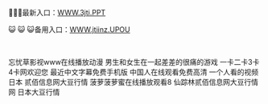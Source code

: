 <p>
	🤬🤬🤬最新入口：<a href="http://www.baidu.com/link?url=6MA2SWnO3Raqke39an_0PUxosM6ZrUGzi1BN9tNnlPW&wd">WWW.3jti.PPT</a> 
	<p>
		😺
😺
😺备用入口：<a href="http://www.baidu.com/link?url=6MA2SWnO3Raqke39an_0PUxosM6ZrUGzi1BN9tNnlPW&wd">WWW.jtiinz.UPOU</a> 
	</p>
	<p>
		<br />
	</p>
	<p>
		忘忧草影视www在线播放动漫
男生和女生在一起差差的很痛的游戏
一卡二卡3卡4卡网欢迎您
最近中文字幕免费手机版
中国人在线观看免费高清
一个人看的视频日本
贰佰信息网大豆行情
菠萝菠萝蜜在线播放观看8
仙踪林贰佰信息网大豆行情网
日本大豆行情
	</p>
